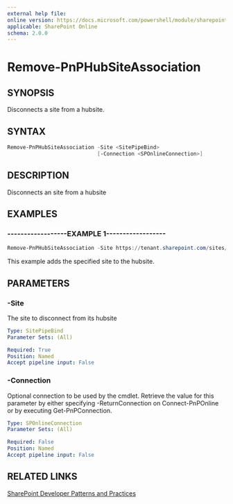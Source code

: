 ```yaml
---
external help file:
online version: https://docs.microsoft.com/powershell/module/sharepoint-pnp/remove-pnphubsiteassociation
applicable: SharePoint Online
schema: 2.0.0
---
```


# Remove-PnPHubSiteAssociation

## SYNOPSIS
Disconnects a site from a hubsite.

## SYNTAX 

```powershell
Remove-PnPHubSiteAssociation -Site <SitePipeBind>
                             [-Connection <SPOnlineConnection>]
```

## DESCRIPTION
Disconnects an site from a hubsite

## EXAMPLES

### ------------------EXAMPLE 1------------------
```powershell
Remove-PnPHubSiteAssociation -Site https://tenant.sharepoint.com/sites/mysite
```

This example adds the specified site to the hubsite.

## PARAMETERS

### -Site
The site to disconnect from its hubsite

```yaml
Type: SitePipeBind
Parameter Sets: (All)

Required: True
Position: Named
Accept pipeline input: False
```

### -Connection
Optional connection to be used by the cmdlet. Retrieve the value for this parameter by either specifying -ReturnConnection on Connect-PnPOnline or by executing Get-PnPConnection.

```yaml
Type: SPOnlineConnection
Parameter Sets: (All)

Required: False
Position: Named
Accept pipeline input: False
```

## RELATED LINKS

[SharePoint Developer Patterns and Practices](https://aka.ms/sppnp)